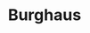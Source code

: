 ---
title: Burghaus
image: burghaus.webp
type: ar-data
layout: overview
gmaps: 
coords: [50.961562, 7.4977105]
info: |
    Bielstein, ein Ort mit reicher Geschichte, wurde durch den Bau des Burghauses im Jahr 1720 geprägt. Dieses beeindruckende Gebäude, errichtet vom ehemaligen fürstlich homburgischen Kanzleirat Christian Schmidt, steht seitdem unter Denkmalschutz. Nach dem Tod der letzten Eigentümerin, Frau Auguste Prym, im Jahr 1931, wurde das Haus der evangelischen Kirchengemeinde Oberbantenberg vermacht.

    Ursprünglich als Amtssitz genutzt, erlebte das Burghaus im Jahr 1901 eine entscheidende Veränderung. Die Gehöfte Repschenroth, Neubielstein und Dreibholz schlossen sich unter dem Namen "Bielstein" zusammen. Die industrielle Entwicklung begann mit den Ansiedlungen von Ernst Kind und Karl Kattwinkel, gefolgt von weiterem Wachstum bis 1927.

    Die Veränderung der Verkehrsverhältnisse um die Jahrhundertwende trug zur Verlagerung des wirtschaftlichen Schwerpunkts bei. Bielstein, mit seinem Eisenbahnnetz und Durchgangsstraßen, entwickelte sich zu einem aufstrebenden Industriestandort. Die Expansion wurde durch die Eisen- und Metallindustrie sowie eine Brauerei beeinflusst. Dies spiegelte sich auch in der Bevölkerungszunahme wider, von etwa 50 Einwohnern im Jahr 1860 auf 2200 im Jahr 1965. Heute prägen Geschichte, Kultur und vielfältige Einrichtungen wie Vereinshaus, Standesamt, Musikschule, Bücherei, Kulturzentrum, sowie Wein und Musik das facettenreiche Bild von Bielstein. Der jährliche Weihnachtsmarkt ist ein besonderes Highlight in der Gemeinde.
arDesc: |
    
---